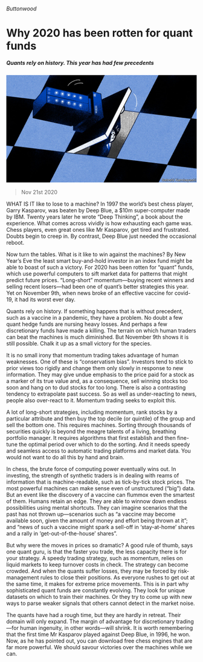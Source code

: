 ###### Buttonwood

# Why 2020 has been rotten for quant funds 

##### Quants rely on history. This year has had few precedents 

![image](images/20201121_FND003.jpg) 

> Nov 21st 2020 

WHAT IS IT like to lose to a machine? In 1997 the world’s best chess player, Garry Kasparov, was beaten by Deep Blue, a $10m super-computer made by IBM. Twenty years later he wrote “Deep Thinking”, a book about the experience. What comes across vividly is how exhausting each game was. Chess players, even great ones like Mr Kasparov, get tired and frustrated. Doubts begin to creep in. By contrast, Deep Blue just needed the occasional reboot.

Now turn the tables. What is it like to win against the machines? By New Year’s Eve the least smart buy-and-hold investor in an index fund might be able to boast of such a victory. For 2020 has been rotten for “quant” funds, which use powerful computers to sift market data for patterns that might predict future prices. “Long-short” momentum—buying recent winners and selling recent losers—had been one of quant’s better strategies this year. Yet on November 9th, when news broke of an effective vaccine for covid-19, it had its worst ever day.


Quants rely on history. If something happens that is without precedent, such as a vaccine in a pandemic, they have a problem. No doubt a few quant hedge funds are nursing heavy losses. And perhaps a few discretionary funds have made a killing. The terrain on which human traders can beat the machines is much diminished. But November 9th shows it is still possible. Chalk it up as a small victory for the species.

It is no small irony that momentum trading takes advantage of human weaknesses. One of these is “conservatism bias”. Investors tend to stick to prior views too rigidly and change them only slowly in response to new information. They may give undue emphasis to the price paid for a stock as a marker of its true value and, as a consequence, sell winning stocks too soon and hang on to dud stocks for too long. There is also a contrasting tendency to extrapolate past success. So as well as under-reacting to news, people also over-react to it. Momentum trading seeks to exploit this.

A lot of long-short strategies, including momentum, rank stocks by a particular attribute and then buy the top decile (or quintile) of the group and sell the bottom one. This requires machines. Sorting through thousands of securities quickly is beyond the meagre talents of a living, breathing portfolio manager. It requires algorithms that first establish and then fine-tune the optimal period over which to do the sorting. And it needs speedy and seamless access to automatic trading platforms and market data. You would not want to do all this by hand and brain.

In chess, the brute force of computing power eventually wins out. In investing, the strength of synthetic traders is in dealing with reams of information that is machine-readable, such as tick-by-tick stock prices. The most powerful machines can make sense even of unstructured (“big”) data. But an event like the discovery of a vaccine can flummox even the smartest of them. Humans retain an edge. They are able to winnow down endless possibilities using mental shortcuts. They can imagine scenarios that the past has not thrown up—scenarios such as “a vaccine may become available soon, given the amount of money and effort being thrown at it”; and “news of such a vaccine might spark a sell-off in ‘stay-at-home’ shares and a rally in ‘get-out-of-the-house’ shares”.

But why were the moves in prices so dramatic? A good rule of thumb, says one quant guru, is that the faster you trade, the less capacity there is for your strategy. A speedy trading strategy, such as momentum, relies on liquid markets to keep turnover costs in check. The strategy can become crowded. And when the quants suffer losses, they may be forced by risk-management rules to close their positions. As everyone rushes to get out at the same time, it makes for extreme price movements. This is in part why sophisticated quant funds are constantly evolving. They look for unique datasets on which to train their machines. Or they try to come up with new ways to parse weaker signals that others cannot detect in the market noise.

The quants have had a rough time, but they are hardly in retreat. Their domain will only expand. The margin of advantage for discretionary trading—for human ingenuity, in other words—will shrink. It is worth remembering that the first time Mr Kasparov played against Deep Blue, in 1996, he won. Now, as he has pointed out, you can download free chess engines that are far more powerful. We should savour victories over the machines while we can.

